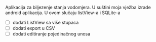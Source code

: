 Aplikacija za biljezenje stanja vodomjera. U suštini moja vježba izrade android aplikacija. U ovom slučaju listView-a i SQLite-a

- [ ] dodati ListView sa više stupaca
- [ ] dodati export u CSV 
- [ ] dodati editiranje pojedinačnog unosa
